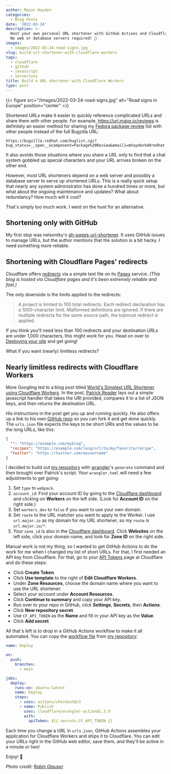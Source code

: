 ```yaml
---
author: Major Hayden
categories:
  - Blog Posts
date: '2022-03-24'
description: >-
  Host your own personal URL shortener with GitHub Actions and Cloudflare Workers.
  No web or database servers required! 🥰
images:
  - images/2022-03-24-road-signs.jpg
slug: build-url-shortener-with-cloudflare-workers
tags:
  - cloudflare
  - github
  - javascript
  - serverless
title: Build a URL shortener with Cloudflare Workers
type: post
---
```


{{< figure src="/images/2022-03-24-road-signs.jpg" alt="Road signs in Europe" position="center" >}}

Shortened URLs make it easier to quickly reference complicated URLs and share them with
other people. For example, https://url.major.io/reviews is definitely an easier method
for sharing my [Fedora package review] list with other people instead of the full Bugzilla
URL:

```
https://bugzilla.redhat.com/buglist.cgi?bug_status=__open__&component=Package%20Review&email1=mhayden%40redhat.com&emailreporter1=1&emailtype1=substring&list_id=12512813&product=Fedora&query_format=advanced
```

It also avoids those situations where you share a URL only to find that a chat system
gobbled up special characters and your URL arrives broken on the other end.

However, most URL shorteners depend on a web server and possibly a database server to
serve up shortened URLs. This is a really quick setup that nearly any system
administrator has done a hundred times or more, but what about the ongoing maintenance
and updates? What about redundancy? How much will it cost?

That's simply too much work. I went on the hunt for an alternative.

[Fedora package review]: https://docs.fedoraproject.org/en-US/package-maintainers/Package_Review_Process/

## Shortening only with GitHub

My first stop was nelsontky's [gh-pages-url-shortener]. It uses GitHub issues to manage
URLs, but the author mentions that the solution is a bit hacky. I need something more
reliable.

[gh-pages-url-shortener]: https://github.com/nelsontky/gh-pages-url-shortener

## Shortening with Cloudflare Pages' redirects

Cloudflare offers [redirects] via a simple text file on its [Pages] service. _(This blog
is hosted via Cloudflare pages and it's been extremely reliable and fast.)_

The only downside is the limits applied to the redirects:

> A project is limited to 100 total redirects. Each redirect declaration has a
> 1000-character limit. Malformed definitions are ignored. If there are multiple
> redirects for the same source path, the topmost redirect is applied.

If you think you'll need less than 100 redirects and your destination URLs are under
1,000 characters, this might work for you. Head on over to [Deploying your site] and get
going!

What if you want (nearly) limitless redirects?

[Redirects]: https://developers.cloudflare.com/pages/platform/redirects/
[Pages]: https://developers.cloudflare.com/pages/
[Deploying your site]: https://developers.cloudflare.com/pages/framework-guides/deploy-anything/

## Nearly limitless redirects with Cloudflare Workers

More Googling led to a blog post titled [World's Simplest URL Shortener using Cloudflare
Workers]. In the post, [Patrick Reader] lays out a simple javascript handler that takes
the URI provided, compares it to a list of JSON keys, and then returns the destination
URL.

His instructions in the post get you up and running quickly. He also offers up a link to
his own [GitHub repo] so you can fork it and get done quickly. The `urls.json` file
expects the keys to be short URIs and the values to be the long URLs, like this:

```json
{
  "": "https://example.com/myblog",
  "recipes": "https://example.com/long/url/to/my/favorite/recipe",
  "twitter": "https://twitter.com/myusername"
}
```

I decided to build out [my repository] with [wrangler]'s `generate` command and then
brought over Patrick's script. Your `wrangler.toml` will need a few adjustments to get
going:

1. Set `type` to `webpack`.
2. `account_id`: Find your account ID by going to the [Cloudflare
   dashboard] and clicking on **Workers** on the left side.
   (Look for **Account ID** on the right side.)
3. Set `workers_dev` to `false` if you want to use your own domain.
4. Set `route` to the URL matcher you want to apply to the Worker. I use `url.major.io`
   as my domain for my URL shortener, so my `route` is `url.major.io/*`.
5. Your `zone_id` is also in the [Cloudflare dashboard]. Click **Websites** on the left
   side, click your domain name, and look for **Zone ID** on the right side.

Manual work is not my thing, so I wanted to get GitHub Actions to do the work for me
when I changed my list of short URLs. For that, I first needed an API key from
Cloudflare. For that, go to your [API Tokens] page at Cloudflare and do these steps:

* Click **Create Token**.
* Click **Use template** to the right of **Edit Cloudflare Workers**.
* Under **Zone Resources**, choose the domain name where you want to use the URL
  shortener.
* Select your account under **Account Resources**.
* Click **Continue to summary** and copy your API key.
* Run over to your repo in GitHub, click **Settings**, **Secrets**, then **Actions**.
* Click **New repository secret**.
* Use `CF_API_TOKEN` as the **Name** and fill in your API key as the **Value**.
* Click **Add secret**.

All that's left is to drop in a GitHub Actions workflow to make it all automated. You
can copy the [workflow file] from [my repository]:

```yaml
name: Deploy

on:
  push:
    branches:
      - main

jobs:
  deploy:
    runs-on: ubuntu-latest
    name: Deploy
    steps:
      - uses: actions/checkout@v3
      - name: Publish
        uses: cloudflare/wrangler-action@1.3.0
        with:
          apiToken: ${{ secrets.CF_API_TOKEN }}
```

Each time you change a URL in `urls.json`, GitHub Actions assembles your application for
Cloudflare Workers and ships it to Cloudflare. You can edit your URLs right in the
GitHub web editor, save them, and they'll be active in a minute or two!

Enjoy! 🎉

[World's Simplest URL Shortener using Cloudflare Workers]: https://www.pxeger.com/2020-08-06-world%27s-simplest-url-shortener-using-cloudflare-workers/
[Patrick Reader]: https://www.pxeger.com/
[GitHub repo]: https://github.com/pxeger/url-shortener
[my repository]: https://github.com/major/cloudshort
[wrangler]: https://github.com/cloudflare/wrangler
[Cloudflare dashboard]: https://dash.cloudflare.com
[API Tokens]: https://dash.cloudflare.com/profile/api-tokens
[workflow file]: https://github.com/major/cloudshort/blob/main/.github/workflows/deploy.yml

_Photo credit: [Robin Glauser](https://unsplash.com/photos/DFqxXsj56Sk)_

